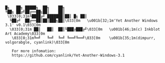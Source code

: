 

    █╗   ██╗ █████╗  ██╗    ██╗
    ╚██╗ ██╔╝██╔══██╗██║    ██║
     \033[0;31m╚████╔╝ ███████║██║ █╗ ██║
      ╚██╔╝  ██╔══██║██║███╗██║\033[0m   \u001b[32;1m'Yet Another Windows 3.1' v0.1\033[0m
      \033[0;31m ██║   ██║  ██║╚███╔███╔╝\033[0m   \u001b[46;1m(c) Inkblot Art Academy\033[0m
       \033[0;31m╚═╝   ╚═╝  ╚═╝ ╚══╝╚══╝\033[0m    \u001b[35;1m(dimpurr, volgorabgle, cyanlink)\033[0m

       For more infomation:
       https://github.com/cyanlink/Yet-Another-Windows-3.1